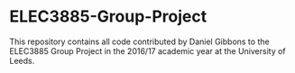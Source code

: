 # ELEC3885-Group-Project
This repository contains all code contributed by Daniel Gibbons to the ELEC3885 Group Project in the 2016/17 academic year at the University of Leeds.
